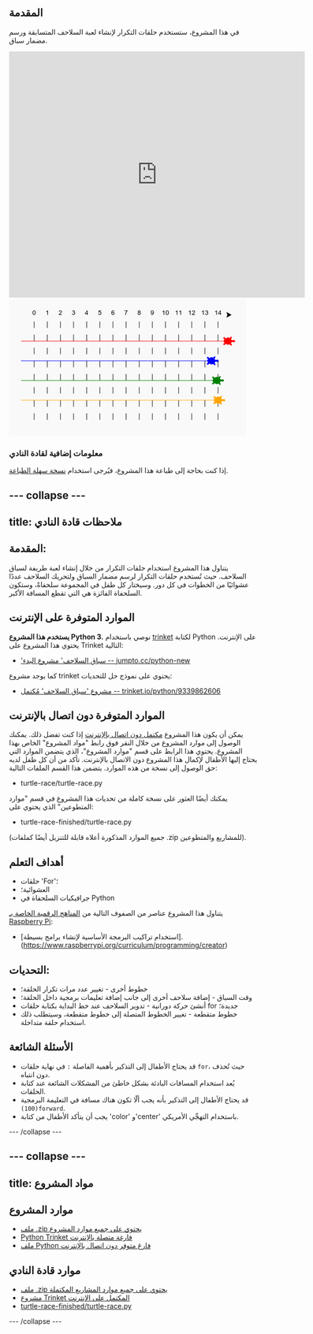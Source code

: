 ## المقدمة

في هذا المشروع، ستستخدم حلقات التكرار لإنشاء لعبة السلاحف المتسابقة ورسم مضمار سباق.  

<div class="trinket">
  <iframe src="https://trinket.io/embed/python/9339862606?outputOnly=true&start=result" width="600" height="500" frameborder="0" marginwidth="0" marginheight="0" allowfullscreen>
  </iframe>
  <img src="images/race-finished.png">
</div>

### معلومات إضافية لقادة النادي

إذا كنت بحاجة إلى طباعة هذا المشروع، فيُرجى استخدام [نسخة سهلة الطباعة](https://projects.raspberrypi.org/en/projects/turtle-race/print).


--- collapse ---
---
title: ملاحظات قادة النادي
---


## المقدمة:
يتناول هذا المشروع استخدام حلقات التكرار من خلال إنشاء لعبة طريفة لسباق السلاحف. حيث تُستخدم حلقات التكرار لرسم مضمار السباق ولتحريك السلاحف عددًا عشوائيًا من الخطوات في كل دور. وسيختار كل طفل في المجموعة سلحفاةً، وستكون السلحفاة الفائزة هي التي تقطع المسافة الأكبر. 

## الموارد المتوفرة على الإنترنت

__يستخدم هذا المشروع Python 3.__ نوصي باستخدام [trinket](https://trinket.io/) لكتابة Python على الإنترنت. يحتوي هذا المشروع على Trinket التالية:

+ ['سباق السلاحف' مشروع البدء -- jumpto.cc/python-new](http://jumpto.cc/python-new)

كما يوجد مشروع trinket يحتوي على نموذج حل للتحديات:

+ [مشروع 'سباق السلاحف' مُكتمل -- trinket.io/python/9339862606](https://trinket.io/python/9339862606)

## الموارد المتوفرة دون اتصال بالإنترنت
يمكن أن يكون هذا المشروع [مكتمل دون اتصال بالإنترنت](https://www.codeclubprojects.org/en-GB/resources/python-working-offline/) إذا كنت تفضل ذلك. يمكنك الوصول إلى موارد المشروع من خلال النقر فوق رابط "مواد المشروع" الخاص بهذا المشروع. يحتوي هذا الرابط على قسم "موارد المشروع"، الذي يتضمن الموارد التي يحتاج إليها الأطفال لإكمال هذا المشروع دون الاتصال بالإنترنت. تأكد من أن كل طفل لديه حق الوصول إلى نسخة من هذه الموارد. يتضمن هذا القسم الملفات التالية:

+ turtle-race/turtle-race.py

يمكنك أيضًا العثور على نسخة كاملة من تحديات هذا المشروع في قسم "موارد المتطوعين" الذي يحتوي على:

+ turtle-race-finished/turtle-race.py

(جميع الموارد المذكورة أعلاه قابلة للتنزيل أيضًا كملفات .zip للمشاريع والمتطوعين).

## أهداف التعلم
+ حلقات 'For'؛
+ العشوائية؛
+ جرافيكيات السلحفاة في Python

يتناول هذا المشروع عناصر من الصفوف التالية من [المناهج الرقمية الخاصة بـ Raspberry Pi](http://rpf.io/curriculum):

+ [استخدام تراكيب البرمجة الأساسية لإنشاء برامج بسيطة].(https://www.raspberrypi.org/curriculum/programming/creator)

## التحديات:
+ خطوط أخرى - تغيير عدد مرات تكرار الحلقة؛
+ وقت السباق - إضافة سلاحف أخرى إلى جانب إضافة تعليمات برمجية داخل الحلقة؛
+ أنشئ حركة دورانية - تدوير السلاحف عند خط البداية بكتابة حلقات for جديدة؛
+ خطوط متقطعة - تغيير الخطوط المتصلة إلى خطوط متقطعة، وسيتطلب ذلك استخدام حلقة متداخلة.

## الأسئلة الشائعة
+ قد يحتاج الأطفال إلى التذكير بأهمية الفاصلة `:` في نهاية حلقات `for`، حيث تُحذف دون انتباه. 
+ يُعد استخدام المسافات البادئة بشكل خاطئ من المشكلات الشائعة عند كتابة الحلقات.
+ قد يحتاج الأطفال إلى التذكير بأنه يجب ألّا تكون هناك مسافة في التعليمة البرمجية `(‏100)forward`.
+ يجب أن يتأكد الأطفال من كتابة 'color' و'center' باستخدام التهجِّي الأمريكي.



--- /collapse ---


--- collapse ---
---
title: مواد المشروع
---
## موارد المشروع
* [ملف .zip يحتوي على جميع موارد المشروع](resources/turtle-race-project-resources.zip)
* [Python Trinket فارغة متصلة بالإنترنت](http://jumpto.cc/python-new)
* [ملف Python فارغ متوفر دون اتصال بالإنترنت](resources/new-new.py)

## موارد قادة النادي
* [ملف .zip يحتوي على جميع موارد المشاريع المكتملة](resources/turtle-race-volunteer-resources.zip)
* [مشروع Trinket المكتمل على الإنترنت](https://trinket.io/python/9339862606)
* [turtle-race-finished/turtle-race.py](resources/turtle-race-finished-turtle-race.py)

--- /collapse ---
